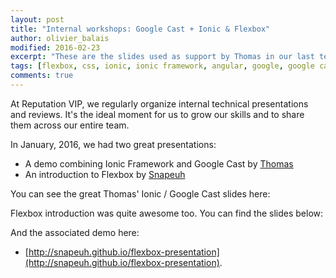 ```yaml
---
layout: post
title: "Internal workshops: Google Cast + Ionic & Flexbox"
author: olivier_balais
modified: 2016-02-23
excerpt: "These are the slides used as support by Thomas in our last technical workshop at Reputation VIP."
tags: [flexbox, css, ionic, ionic framework, angular, google, google cast, mobile]
comments: true
---
```


At Reputation VIP, we regularly organize internal technical presentations and reviews.
It's the ideal moment for us to grow our skills and to share them across our entire team.

In January, 2016, we had two great presentations:

- A demo combining Ionic Framework and Google Cast by [Thomas](https://twitter.com/tomalelievre)
- An introduction to Flexbox by [Snapeuh](https://twitter.com/snapeuh)

You can see the great Thomas' Ionic / Google Cast slides here:

<script async class="speakerdeck-embed" data-id="7beb91af5f374bf0a7beeb7ae8bdd54c" data-ratio="1.77777777777778" src="//speakerdeck.com/assets/embed.js"></script>

Flexbox introduction was quite awesome too. You can find the slides below:

<script async class="speakerdeck-embed" data-id="70277776e84b4aeea7aa7287163af7df" data-ratio="1.77777777777778" src="//speakerdeck.com/assets/embed.js"></script>

And the associated demo here:

- [http://snapeuh.github.io/flexbox-presentation](http://snapeuh.github.io/flexbox-presentation).
